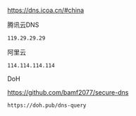 
https://dns.icoa.cn/#china

腾讯云DNS
```
119.29.29.29
```

阿里云
```
114.114.114.114
```

DoH

https://github.com/bamf2077/secure-dns
```
https://doh.pub/dns-query
```